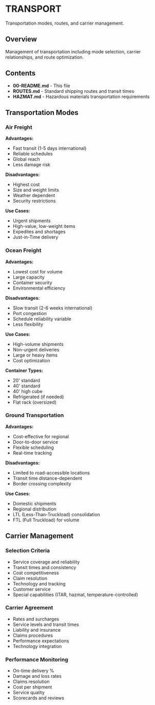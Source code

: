 # TRANSPORT

Transportation modes, routes, and carrier management.

## Overview

Management of transportation including mode selection, carrier relationships, and route optimization.

## Contents

- **00-README.md** - This file
- **ROUTES.md** - Standard shipping routes and transit times
- **HAZMAT.md** - Hazardous materials transportation requirements

## Transportation Modes

### Air Freight
**Advantages:**
- Fast transit (1-5 days international)
- Reliable schedules
- Global reach
- Less damage risk

**Disadvantages:**
- Highest cost
- Size and weight limits
- Weather dependent
- Security restrictions

**Use Cases:**
- Urgent shipments
- High-value, low-weight items
- Expedites and shortages
- Just-in-Time delivery

### Ocean Freight
**Advantages:**
- Lowest cost for volume
- Large capacity
- Container security
- Environmental efficiency

**Disadvantages:**
- Slow transit (2-6 weeks international)
- Port congestion
- Schedule reliability variable
- Less flexibility

**Use Cases:**
- High-volume shipments
- Non-urgent deliveries
- Large or heavy items
- Cost optimization

**Container Types:**
- 20' standard
- 40' standard
- 40' high cube
- Refrigerated (if needed)
- Flat rack (oversized)

### Ground Transportation
**Advantages:**
- Cost-effective for regional
- Door-to-door service
- Flexible scheduling
- Real-time tracking

**Disadvantages:**
- Limited to road-accessible locations
- Transit time distance-dependent
- Border crossing complexity

**Use Cases:**
- Domestic shipments
- Regional distribution
- LTL (Less-Than-Truckload) consolidation
- FTL (Full Truckload) for volume

## Carrier Management

### Selection Criteria
- Service coverage and reliability
- Transit times and consistency
- Cost competitiveness
- Claim resolution
- Technology and tracking
- Customer service
- Special capabilities (ITAR, hazmat, temperature-controlled)

### Carrier Agreement
- Rates and surcharges
- Service levels and transit times
- Liability and insurance
- Claims procedures
- Performance expectations
- Technology integration

### Performance Monitoring
- On-time delivery %
- Damage and loss rates
- Claims resolution
- Cost per shipment
- Service quality
- Scorecards and reviews
